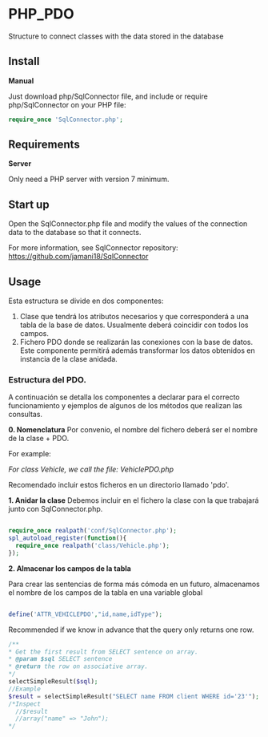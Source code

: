# PHP_PDO
Structure to connect classes with the data stored in the database

## Install

**Manual**

Just download php/SqlConnector file, and include or require php/SqlConnector on your PHP file:

```php
require_once 'SqlConnector.php';
```

## Requirements

**Server**

Only need a PHP server with version 7 minimum.

## Start up

Open the SqlConnector.php file and modify the values of the connection data to the database so that it connects.

For more information, see SqlConnector repository: https://github.com/jamani18/SqlConnector

## Usage

Esta estructura se divide en dos componentes:

1. Clase que tendrá los atributos necesarios y que corresponderá a una tabla de la base de datos. Usualmente deberá coincidir con todos los campos.
2. Fichero PDO donde se realizarán las conexiones con la base de datos. Este componente permitirá además transformar los datos obtenidos en instancia de la clase anidada.

### Estructura del PDO.

A continuación se detalla los componentes a declarar para el correcto funcionamiento y ejemplos de algunos de los métodos que realizan las consultas.

**0. Nomenclatura**
Por convenio, el nombre del fichero deberá ser el nombre de la clase + PDO. 

For example:

_For class Vehicle, we call the file: VehiclePDO.php_

Recomendado incluir estos ficheros en un directorio llamado 'pdo'.


**1. Anidar la clase**
Debemos incluir en el fichero la clase con la que trabajará junto con SqlConnector.php.

```php

require_once realpath('conf/SqlConnector.php');
spl_autoload_register(function(){
  require_once realpath('class/Vehicle.php');
});

````

**2. Almacenar los campos de la tabla**

Para crear las sentencias de forma más cómoda en un futuro, almacenamos el nombre de los campos de la tabla en una variable global


```php

define('ATTR_VEHICLEPDO',"id,name,idType");

````

Recommended if we know in advance that the query only returns one row.

```php
/**
* Get the first result from SELECT sentence on array.
* @param $sql SELECT sentence
* @return the row on associative array.
*/       
selectSimpleResult($sql);
//Example
$result = selectSimpleResult("SELECT name FROM client WHERE id='23'");
/*Inspect 
  //$result
  //array("name" => "John");
*/
```
